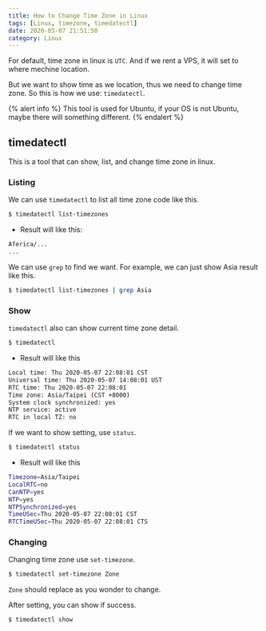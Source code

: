 ```yaml
---
title: How to Change Time Zone in Linux
tags: [Linux, timezone, timedatectl]
date: 2020-05-07 21:51:50
category: Linux
---
```


For default, time zone in linux is `UTC`. And if we rent a VPS, it will set to where mechine location.

But we want to show time as we location, thus we need to change time zone. So this is how we use: `timedatectl`.

{% alert info %}
This tool is used for Ubuntu, if your OS is not Ubuntu, maybe there will something different.
{% endalert %}

## timedatectl
This is a tool that can show, list, and change time zone in linux. 

### Listing
We can use `timedatectl` to list all time zone code like this.

```bash
$ timedatectl list-timezones
```

- Result will like this:
```bash
Aferica/...
...
```

We can use `grep` to find we want. For example, we can just show Asia result like this.

```bash
$ timedatectl list-timezones | grep Asia
```

### Show
`timedatectl` also can show current time zone detail.

```bash
$ timedatectl
```

- Result will like this

```bash	
Local time: Thu 2020-05-07 22:08:01 CST
Universal time: Thu 2020-05-07 14:08:01 UST
RTC time: Thu 2020-05-07 22:08:01
Time zone: Asia/Taipei (CST +8000)
System clock synchronized: yes
NTP service: active
RTC in local TZ: no
```

If we want to show setting, use `status`.

```bash
$ timedatectl status
```

- Result will like this

```bash
Timezone=Asia/Taipei
LocalRTC=no
CanNTP=yes
NTP=yes
NTPSynchronized=yes
TimeUSec=Thu 2020-05-07 22:08:01 CST
RTCTimeUSec=Thu 2020-05-07 22:08:01 CTS
```

### Changing
Changing time zone use `set-timezone`.

```bash
$ timedatectl set-timezone Zone
```

`Zone` should replace as you wonder to change.

After setting, you can show if success.
```bash
$ timedatectl show
```
